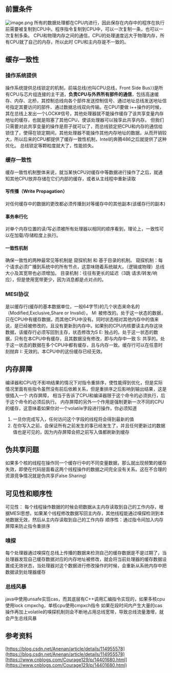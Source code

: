 ## 前置条件
![image.png](https://cdn.nlark.com/yuque/0/2023/png/316533/1678281823128-6409078c-3576-4e9e-83ac-8185e73ea7d5.png#averageHue=%23d8d891&clientId=ucc97d82c-23ca-4&from=paste&height=414&id=ua64b9cd6&name=image.png&originHeight=518&originWidth=578&originalType=binary&ratio=1.25&rotation=0&showTitle=false&size=31294&status=done&style=none&taskId=u276d778f-04f8-4354-9a3c-7f25c01d885&title=&width=462.4)
所有的数据处理都在CPU内进行，因此保存在内存中的程序在执行前需要被复制到CPU中。程序指令复制到CPU中，可以一次复制一条，也可以一次复制多条。
CPU和物理内存之间的通信，CPU的处理速度远大于物理内存，所有CPU就了自己的内存，所以此时 CPU和主内存是不一致的。
## 缓存一致性
### 操作系统提供
操作系统提供总线锁定的机制，前端总线(也叫CPU总线，Front Side Bus）)是所有CPU与芯片组连接的主干道，**负责CPU与外界所有部件的通信**，包括高速缓存、内存、北桥，其控制总线向各个部件发送控制信号、通过地址总线发送地址信号指定其要访问的部件、通过数据总线双向传输。在CPU1要做 i++操作的时候，其在总线上发出一个LOCK#信号，其他处理器就不能操作缓存了该共享变量内存地址的缓存，也就是阻塞了其他CPU，使该处理器可以独享此共享内存。
但我们只需要对此共享变量的操作是原子就可以了，而总线锁定把CPU和内存的通信给锁住了，使得在锁定期间，其他处理器不能操作其他内存地址的数据，从而开销较大，所以后来的CPU都提供了缓存一致性机制，Intel的奔腾486之后就提供了这种优化。   总线锁定等颗粒度就大了，性能损失。
### 缓存一致性
缓存一致性机制整体来说，就当某快CPU对缓存中等数据进行操作了之后，就通知其他CPU放弃存储在它们内部的缓存，或者从主线程中重新读取
#### 写传播（Write Propagation）
对任何缓存中的数据的更改都必须传播到对等缓存中的其他副本(该缓存行的副本)
#### 事务串行化
对单个内存位置的读/写必须被所有处理器以相同的顺序看到，理论上，一致性可以在加载/存储粒度上执行。
#### 一致性机制
确保一致性的两种最常见等机制是  窥探机制 和 基于目录的机制。
窥探机制：每个请求必须广播到系统中的所有节点，这意味随着系统越大，（逻辑或物理）总线大小及其宽带也必须增加。
目录机制：往往有更长的延迟（3跳 请求/转发/响应），但是使用宽带更少，因为消息都是点对点的。
### MESI协议
是以缓存行(缓存的基本数据单位，一般64字节)的几个状态来命名的（Modified,Exclusive,Share or Invalid）。
M: 被修改的。处于这一状态的数据，只在CPU中有缓存数据，而其他CPU中没有。同时状态相对其他内存中的值来说，是已经被修改的，且没有更新到内存中。如果别的CPU内核要读主内存这块数据，该缓存行必须写回到主存，状态修改为S
E: 独占的。处于这一状态的数据，只有在本CPU中有缓存，且其数据没有修改，即与内存中一致
S: 共享的。处于这一状态的数据在多个CPU中都有缓存，且与内存一致。缓存行可以在任意时刻抛弃
I: 无效的。本CPU中的这份缓存已经无效。
## 内存屏障
编译器和CPU在不影响结果的情况下对指令重排序，使性能得到优化，但是实际情况里面有些指令虽然没有前后依赖关系，但是重排序之后影响到输出结果，这是很插入一个 内存屏障， 相当于告诉了CPU和编译器限于这个命令的必须执行，后于这个命令的必须后执行。
内存屏障的另外一个作用是强制更新一次不同的CPU的缓存，这意味着如果你对一个volatile字段进行操作，你必须知道

1. 一旦你完成写入，任何访问这个字段的线程将会得到最新的值
2. 在你写入之前，会保证所有之前发生的事已经发生了，并且任何更新过的数据值也是可见的，因为内存屏障会把之前写入值都刷新到缓存
## 伪共享问题
如果多个核的线程在操作同一个缓存行中的不同变量数据，那么就出现频繁的缓存失效，即使在代码层面看这两个线程操作的数据之间完全没有关系。这在不合理的资源竞争情况就是伪共享(False Sharing)
## 可见性和顺序性
可见性： 每个线程操作数据的时候会把数据从主内存读取到自己的工作内存，根据MESI思想，如果某个线程修改数据写回主内存，其他线程能通过嗅探检测到本地数据无效，然后从主内存读取到自己的工作内存
顺序性：通过指令间加入内存屏障来防止指令重排序
### 嗅探
每个处理器通过嗅探在总线上传播的数据来检测自己的缓存数据是不是过期了，当处理器发现自己缓存数据对应的内存地址被修改，就会将当前处理器的缓存数据设置成无效状态，当处理器对这个数据进行修改操作的时候，会重新从系统内存中把数据读到处理器缓存
### 总线风暴
java中使用unsafe实现cas，而其底层有C++调用汇编指令实现的，如果多核cpu使用lock cmpxchg，单核cpu使用cmpxch指令
如果在段时间内产生大量的cas操作再加上volatile的嗅探机制则会不断地占用总线宽带，导致总线流量激增，就会产生总线风暴
##  参考资料
[https://blog.csdn.net/Anenan/article/details/114955578](https://blog.csdn.net/Anenan/article/details/114955578)
[https://www.cnblogs.com/Courage129/p/14401680.html](https://www.cnblogs.com/Courage129/p/14401680.html)